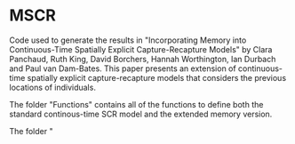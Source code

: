 # MSCR
Code used to generate the results in "Incorporating Memory into Continuous-Time Spatially Explicit Capture-Recapture Models" by Clara Panchaud, Ruth King, David Borchers, Hannah Worthington, Ian Durbach and Paul van Dam-Bates. This paper presents an extension of continuous-time spatially explicit capture-recapture models that considers the previous locations of individuals. 

The folder "Functions" contains all of the functions to define both the standard continous-time SCR model and the extended memory version. 

The folder "
